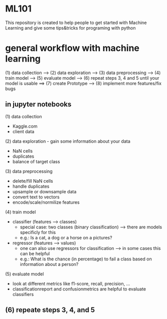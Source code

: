 # ML101
This repository is created to help people to get started with Machine Learning and give some tips&amp;tricks for programing with python


# general workflow with machine learning
(1) data collection --> (2) data exploration --> (3) data preprocessing --> (4) train model --> (5) evaluate model --> (6) repeat steps 3, 4 and 5 until your model is usable ==> (7) create Prototype --> (8) implement more features/fix bugs

## in jupyter notebooks
(1) data collection
- Kaggle.com
- client data

(2) data exploration - gain some information about your data
- NaN cells
- duplicates
- balance of target class

(3) data preprocessing
- delete/fill NaN cells
- handle duplicates
- upsample or downsample data
- convert text to vectors
- encode/scale/normilize features

(4) train model
- classifier  (features --> classes)
  - special case: two classes (binary classification) --> there are models specificly for this
  - e.g.: Is a cat, a dog or a horse on a pictures?
- regressor   (features --> values)
  - one can also use regressors for classification --> in some cases this can be helpful
  - e.g.: What is the chance (in percentage) to fail a class based on information about a person?

(5) evaluate model
- look at different metrics like f1-score, recall, precision, ...
- classificationreport and confusionmetrics are helpful to evaluate classifiers

(6) repeate steps 3, 4, and 5
- 
